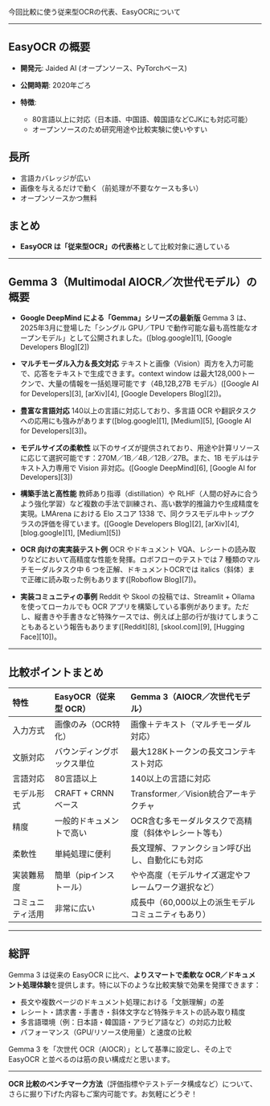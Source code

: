 今回比較に使う従来型OCRの代表、EasyOCRについて

---

## EasyOCR の概要

* **開発元**: Jaided AI (オープンソース、PyTorchベース)
* **公開時期**: 2020年ごろ
* **特徴**:

  * 80言語以上に対応（日本語、中国語、韓国語などCJKにも対応可能）
  * オープンソースのため研究用途や比較実験に使いやすい

## 長所

* 言語カバレッジが広い
* 画像を与えるだけで動く（前処理が不要なケースも多い）
* オープンソースかつ無料

## まとめ

* **EasyOCR は「従来型OCR」の代表格**として比較対象に適している

---


## Gemma 3（Multimodal AIOCR／次世代モデル）の概要

* **Google DeepMind による「Gemma」シリーズの最新版**
  Gemma 3 は、2025年3月に登場した「シングル GPU／TPU で動作可能な最も高性能なオープンモデル」として公開されました。([blog.google][1], [Google Developers Blog][2])

* **マルチモーダル入力＆長文対応**
  テキストと画像（Vision）両方を入力可能で、応答をテキストで生成できます。context window は最大128,000トークンで、大量の情報を一括処理可能です（4B,12B,27B モデル）([Google AI for Developers][3], [arXiv][4], [Google Developers Blog][2])。

* **豊富な言語対応**
  140以上の言語に対応しており、多言語 OCR や翻訳タスクへの応用にも強みがあります([blog.google][1], [Medium][5], [Google AI for Developers][3])。

* **モデルサイズの柔軟性**
  以下のサイズが提供されており、用途や計算リソースに応じて選択可能です：270M／1B／4B／12B／27B。また、1B モデルはテキスト入力専用で Vision 非対応。([Google DeepMind][6], [Google AI for Developers][3])

* **構築手法と高性能**
  教師あり指導（distillation）や RLHF（人間の好みに合うよう強化学習）など複数の手法で訓練され、高い数学的推論力や生成精度を実現。LMArena における Elo スコア 1338 で、同クラスモデル中トップクラスの評価を得ています。([Google Developers Blog][2], [arXiv][4], [blog.google][1], [Medium][5])

* **OCR 向けの実実装テスト例**
  OCR やドキュメント VQA、レシートの読み取りなどにおいて高精度な性能を発揮。ロボフローのテストでは 7 種類のマルチモーダルタスク中 6 つを正解、ドキュメントOCRでは italics（斜体）まで正確に読み取った例もあります([Roboflow Blog][7])。

* **実装コミュニティの事例**
  Reddit や Skool の投稿では、Streamlit + Ollama を使ってローカルでも OCR アプリを構築している事例があります。ただし、縦書きや手書きなど特殊ケースでは、例えば上部の行が抜けてしまうこともあるという報告もあります([Reddit][8], [skool.com][9], [Hugging Face][10])。

---

## 比較ポイントまとめ

| 特性       | EasyOCR（従来型 OCR） | Gemma 3（AIOCR／次世代モデル）        |
| :------- | :--------------- | :--------------------------- |
| 入力方式     | 画像のみ（OCR特化）      | 画像＋テキスト（マルチモーダル対応）           |
| 文脈対応     | バウンディングボックス単位    | 最大128Kトークンの長文コンテキスト対応        |
| 言語対応     | 80言語以上           | 140以上の言語に対応                  |
| モデル形式    | CRAFT + CRNN ベース | Transformer／Vision統合アーキテクチャ  |
| 精度       | 一般的ドキュメントで高い     | OCR含む多モーダルタスクで高精度（斜体やレシート等も） |
| 柔軟性      | 単純処理に便利          | 長文理解、ファンクション呼び出し、自動化にも対応     |
| 実装難易度    | 簡単（pipインストール）    | やや高度（モデルサイズ選定やフレームワーク選択など）   |
| コミュニティ活用 | 非常に広い            | 成長中（60,000以上の派生モデルコミュニティもあり） |

---

## 総評

Gemma 3 は従来の EasyOCR に比べ、**よりスマートで柔軟な OCR／ドキュメント処理体験**を提供します。特に以下のような比較実験で効果を発揮できます：

* 長文や複数ページのドキュメント処理における「文脈理解」の差
* レシート・請求書・手書き・斜体文字など特殊テキストの読み取り精度
* 多言語環境（例：日本語・韓国語・アラビア語など）の対応力比較
* パフォーマンス（GPU/リソース使用量）と速度の比較

Gemma 3 を「次世代 OCR（AIOCR）」として基準に設定し、その上で EasyOCR と並べるのは筋の良い構成だと思います。

---
 **OCR 比較のベンチマーク方法**（評価指標やテストデータ構成など）について、さらに掘り下げた内容もご案内可能です。お気軽にどうぞ！


